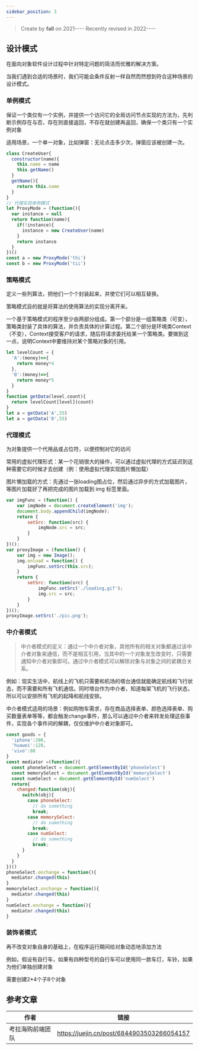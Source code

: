 ```yaml
---
sidebar_position: 3
---
```


>Create by **fall** on 2021----
>Recently revised in 2022----

## 设计模式

在面向对象软件设计过程中针对特定问题的简洁而优雅的解决方案。

当我们遇到合适的场景时，我们可能会条件反射一样自然而然想到符合这种场景的设计模式。

### 单例模式

保证一个类仅有一个实例，并提供一个访问它的全局访问节点实现的方法为，先判断示例存在与否，存在则直接返回，不存在就创建再返回，确保一个类只有一个实例对象

适用场景，一个单一对象，比如弹窗：无论点击多少次，弹窗应该被创建一次。

```js
class CreateUser{
  constructor(name){
    this.name = name
    this.getName()
  }
  getName(){
    return this.name
  }
}
// 代理实现单例模式
let ProxyMode = (function(){
  var instance = null
  return function(name){
    if(!instance){
      instance = new CreateUser(name)
    }
    return instance
  }
})()
const a = new ProxyMode('thi')
const b = new ProxyMode('tii')
```

### 策略模式

定义一些列算法，把他们一个个封装起来，并使它们可以相互替换。

策略模式目的就是将算法的使用算法的实现分离开来。

一个基于策略模式的程序至少由两部分组成。第一个部分是一组策略类（可变），策略类封装了具体的算法，并负责具体的计算过程。第二个部分是环境类Context（不变），Context接受客户的请求，随后将请求委托给某一个策略类。要做到这一点，说明Context中要维持对某个策略对象的引用。

```js
let levelCount = {
  'A':(money)=>{
    return money*4
  },
  'B':(money)=>{
    return money*5
  }
}
function getData(level,count){
  return levelCount[level](count)
}
let a = getData('A',55)
let a = getData('B',55)
```

### 代理模式

为对象提供一个代用品或占位符，以便控制对它的访问

常用的虚拟代理形式：某一个花销很大的操作，可以通过虚拟代理的方式延迟到这种需要它的时候才去创建（例：使用虚拟代理实现图片懒加载）

图片懒加载的方式：先通过一张loading图占位，然后通过异步的方式加载图片，等图片加载好了再把完成的图片加载到 img 标签里面。

```js
var imgFunc = (function() {
    var imgNode = document.createElement('img');
    document.body.appendChild(imgNode);
    return {
        setSrc: function(src) {
            imgNode.src = src;
        }
    }
})();
var proxyImage = (function() {
    var img = new Image();
    img.onload = function() {
        imgFunc.setSrc(this.src);
    }
    return {
        setSrc: function(src) {
            imgFunc.setSrc('./loading,gif');
            img.src = src;
        }
    }
})();
proxyImage.setSrc('./pic.png');
```



### 中介者模式

> 中介者模式的定义：通过一个中介者对象，其他所有的相关对象都通过该中介者对象来通信，而不是相互引用，当其中的一个对象发生改变时，只需要通知中介者对象即可。通过中介者模式可以解除对象与对象之间的紧耦合关系。

例如：现实生活中，航线上的飞机只需要和机场的塔台通信就能确定航线和飞行状态，而不需要和所有飞机通信。同时塔台作为中介者，知道每架飞机的飞行状态，所以可以安排所有飞机的起降和航线安排。

中介者模式适用的场景：例如购物车需求，存在商品选择表单、颜色选择表单、购买数量表单等等，都会触发change事件，那么可以通过中介者来转发处理这些事件，实现各个事件间的解耦，仅仅维护中介者对象即可。

```js
const goods = {
  'iphone':200,
  'huawei':128,
  'vivo':88
}
const mediator =(function(){
  const phoneSelect = document.getElementById('phoneSelect')
  const memorySelect = document.getElementById('memorySelect')
  const numSelect = document.getElementById('numSelect')
  return{
    changed:function(obj){
      switch(obj){
        case phoneSelect:
          // do something
          break;
        case memorySelect:
          // do something
          break;
        case numSelect:
          // do something
          break;
      }
    }
  }
})()
phoneSelect.onchange = function(){
  mediator.changed(this)
}
memorySelect.onchange = function(){
  mediator.changed(this)
}
numSelect.onchange = function(){
  mediator.changed(this)
}
```

### 装饰者模式

再不改变对象自身的基础上，在程序运行期间给对象动态地添加方法

例如，假设有自行车，如果有四种型号的自行车可以使用同一款车灯，车铃，如果为他们单独创建对象

需要创建2*4个子8个对象













## 参考文章

| 作者             | 链接                                       |
| ---------------- | ------------------------------------------ |
| 考拉海购前端团队 | https://juejin.cn/post/6844903503266054157 |













